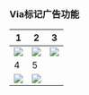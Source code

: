 ### Via标记广告功能

| 1 | 2 | 3 |
| -- | -- | -- |
| ![](https://raw.bgithub.xyz/Daidai0912/Daidai0912.github.io/main/pic/via_1.jpg) | ![](https://raw.bgithub.xyz/Daidai0912/Daidai0912.github.io/main/pic/via_2.jpg) | ![](https://raw.bgithub.xyz/Daidai0912/Daidai0912.github.io/main/pic/via_3.jpg) |
| 4 | 5 |  |
| ![](https://raw.bgithub.xyz/Daidai0912/Daidai0912.github.io/main/pic/via_4.jpg) | ![](https://raw.bgithub.xyz/Daidai0912/Daidai0912.github.io/main/pic/via_5.jpg) | |
